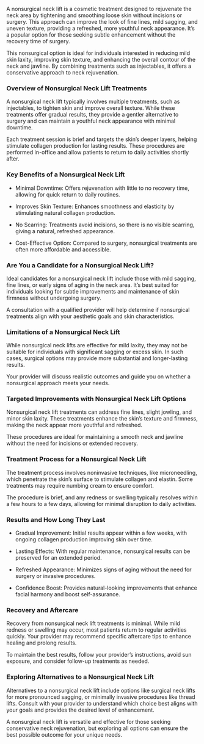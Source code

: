 <p class="services-details-two__text-2">
   A nonsurgical neck lift is a cosmetic treatment designed to rejuvenate the neck area by tightening and smoothing loose skin without incisions or surgery. This approach can improve the look of fine lines, mild sagging, and uneven texture, providing a refreshed, more youthful neck appearance. It’s a popular option for those seeking subtle enhancement without the recovery time of surgery.
</p>
<p class="services-details-two__text-2">
   This nonsurgical option is ideal for individuals interested in reducing mild skin laxity, improving skin texture, and enhancing the overall contour of the neck and jawline. By combining treatments such as injectables, it offers a conservative approach to neck rejuvenation.
</p>

<h3 class="services-details-two__title-2">
   Overview of Nonsurgical Neck Lift Treatments
</h3>
<p class="services-details-two__text-2">
   A nonsurgical neck lift typically involves multiple treatments, such as injectables, to tighten skin and improve overall texture. While these treatments offer gradual results, they provide a gentler alternative to surgery and can maintain a youthful neck appearance with minimal downtime.
</p>
<p class="services-details-two__text-2">
   Each treatment session is brief and targets the skin’s deeper layers, helping stimulate collagen production for lasting results. These procedures are performed in-office and allow patients to return to daily activities shortly after.
</p>

<h3 class="services-details-two__title-2">
   Key Benefits of a Nonsurgical Neck Lift
</h3>
<ul class="services-details-two__points list-unstyled list-service">
   <li>
       <div class="icon">
           <span class="fa fa-check"></span>
       </div>
       <div class="text">
           <p>Minimal Downtime: Offers rejuvenation with little to no recovery time, allowing for quick return to daily routines.</p>
       </div>
   </li>
   <li>
       <div class="icon">
           <span class="fa fa-check"></span>
       </div>
       <div class="text">
           <p>Improves Skin Texture: Enhances smoothness and elasticity by stimulating natural collagen production.</p>
       </div>
   </li>
   <li>
       <div class="icon">
           <span class="fa fa-check"></span>
       </div>
       <div class="text">
           <p>No Scarring: Treatments avoid incisions, so there is no visible scarring, giving a natural, refreshed appearance.</p>
       </div>
   </li>
   <li>
       <div class="icon">
           <span class="fa fa-check"></span>
       </div>
       <div class="text">
           <p>Cost-Effective Option: Compared to surgery, nonsurgical treatments are often more affordable and accessible.</p>
       </div>
   </li>
</ul>

<h3 class="services-details-two__title-2">
   Are You a Candidate for a Nonsurgical Neck Lift?
</h3>
<p class="services-details-two__text-2">
   Ideal candidates for a nonsurgical neck lift include those with mild sagging, fine lines, or early signs of aging in the neck area. It’s best suited for individuals looking for subtle improvements and maintenance of skin firmness without undergoing surgery.
</p>
<p class="services-details-two__text-2">
   A consultation with a qualified provider will help determine if nonsurgical treatments align with your aesthetic goals and skin characteristics.
</p>

<h3 class="services-details-two__title-2">
   Limitations of a Nonsurgical Neck Lift
</h3>
<p class="services-details-two__text-2">
   While nonsurgical neck lifts are effective for mild laxity, they may not be suitable for individuals with significant sagging or excess skin. In such cases, surgical options may provide more substantial and longer-lasting results.
</p>
<p class="services-details-two__text-2">
   Your provider will discuss realistic outcomes and guide you on whether a nonsurgical approach meets your needs.
</p>

<h3 class="services-details-two__title-2">
   Targeted Improvements with Nonsurgical Neck Lift Options
</h3>
<p class="services-details-two__text-2">
   Nonsurgical neck lift treatments can address fine lines, slight jowling, and minor skin laxity. These treatments enhance the skin’s texture and firmness, making the neck appear more youthful and refreshed.
</p>
<p class="services-details-two__text-2">
   These procedures are ideal for maintaining a smooth neck and jawline without the need for incisions or extended recovery.
</p>

<h3 class="services-details-two__title-2">
   Treatment Process for a Nonsurgical Neck Lift
</h3>
<p class="services-details-two__text-2">
   The treatment process involves noninvasive techniques, like microneedling, which penetrate the skin’s surface to stimulate collagen and elastin. Some treatments may require numbing cream to ensure comfort. 
</p>
<p class="services-details-two__text-2">
   The procedure is brief, and any redness or swelling typically resolves within a few hours to a few days, allowing for minimal disruption to daily activities.
</p>

<h3 class="services-details-two__title-2">
   Results and How Long They Last
</h3>
<ul class="services-details-two__points list-unstyled list-service">
   <li>
       <div class="icon">
           <span class="fa fa-check"></span>
       </div>
       <div class="text">
           <p>Gradual Improvement: Initial results appear within a few weeks, with ongoing collagen production improving skin over time.</p>
       </div>
   </li>
   <li>
       <div class="icon">
           <span class="fa fa-check"></span>
       </div>
       <div class="text">
           <p>Lasting Effects: With regular maintenance, nonsurgical results can be preserved for an extended period.</p>
       </div>
   </li>
   <li>
       <div class="icon">
           <span class="fa fa-check"></span>
       </div>
       <div class="text">
           <p>Refreshed Appearance: Minimizes signs of aging without the need for surgery or invasive procedures.</p>
       </div>
   </li>
   <li>
       <div class="icon">
           <span class="fa fa-check"></span>
       </div>
       <div class="text">
           <p>Confidence Boost: Provides natural-looking improvements that enhance facial harmony and boost self-assurance.</p>
       </div>
   </li>
</ul>

<h3 class="services-details-two__title-2">
   Recovery and Aftercare
</h3>
<p class="services-details-two__text-2">
   Recovery from nonsurgical neck lift treatments is minimal. While mild redness or swelling may occur, most patients return to regular activities quickly. Your provider may recommend specific aftercare tips to enhance healing and prolong results.
</p>
<p class="services-details-two__text-2">
   To maintain the best results, follow your provider’s instructions, avoid sun exposure, and consider follow-up treatments as needed.
</p>

<h3 class="services-details-two__title-2">
   Exploring Alternatives to a Nonsurgical Neck Lift
</h3>
<p class="services-details-two__text-2">
   Alternatives to a nonsurgical neck lift include options like surgical neck lifts for more pronounced sagging, or minimally invasive procedures like thread lifts. Consult with your provider to understand which choice best aligns with your goals and provides the desired level of enhancement.
</p>
<p class="services-details-two__text-2">
   A nonsurgical neck lift is versatile and effective for those seeking conservative neck rejuvenation, but exploring all options can ensure the best possible outcome for your unique needs.
</p>
